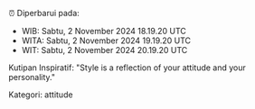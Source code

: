 ⏰ Diperbarui pada:
- WIB: Sabtu, 2 November 2024 18.19.20 UTC
- WITA: Sabtu, 2 November 2024 19.19.20 UTC
- WIT: Sabtu, 2 November 2024 20.19.20 UTC

Kutipan Inspiratif:
"Style is a reflection of your attitude and your personality."


Kategori: attitude

